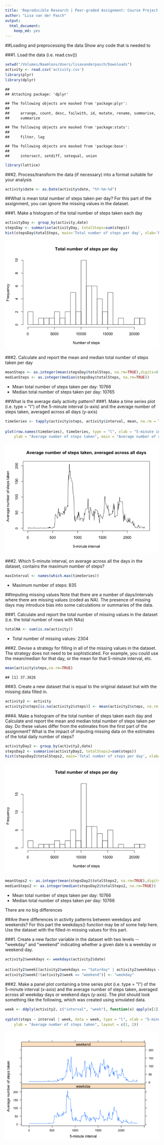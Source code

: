 ```yaml
---
title: 'Reproducible Research | Peer-graded Assignment: Course Project 1'
author: "Lisa van der Pasch"
output: 
  html_document: 
    keep_md: yes
---
```


##Loading and preprocessing the data
Show any code that is needed to

###1. Load the data (i.e. read.csv())


```r
setwd("/Volumes/Naamloos/Users/lisavanderpasch/Downloads")
activity <- read.csv('activity.csv')
library(plyr)
library(dplyr)
```

```
## 
## Attaching package: 'dplyr'
```

```
## The following objects are masked from 'package:plyr':
## 
##     arrange, count, desc, failwith, id, mutate, rename, summarise,
##     summarize
```

```
## The following objects are masked from 'package:stats':
## 
##     filter, lag
```

```
## The following objects are masked from 'package:base':
## 
##     intersect, setdiff, setequal, union
```

```r
library(lattice)
```

###2. Process/transform the data (if necessary) into a format suitable for your analysis


```r
activity$date <- as.Date(activity$date, "%Y-%m-%d")
```

##What is mean total number of steps taken per day?
For this part of the assignment, you can ignore the missing values in the dataset.

###1. Make a histogram of the total number of steps taken each day


```r
activityDay <- group_by(activity,date)
stepsDay <- summarise(activityDay, totalSteps=sum(steps))
hist(stepsDay$totalSteps, main='Total number of steps per day', xlab='Number of steps', breaks=30)
```

![](PA1_template_files/figure-html/unnamed-chunk-3-1.png)<!-- -->

###2. Calculate and report the mean and median total number of steps taken per day


```r
meanSteps <- as.integer(mean(stepsDay$totalSteps, na.rm=TRUE),digits=0)
medianSteps <- as.integer(median(stepsDay$totalSteps, na.rm=TRUE))
```

* Mean total number of steps taken per day: 10766
* Median total number of steps taken per day: 10765

##What is the average daily activity pattern?
###1. Make a time series plot (i.e. type = "l") of the 5-minute interval (x-axis) and the average number of steps taken, averaged across all days (y-axis)


```r
timeSeries <- tapply(activity$steps, activity$interval, mean, na.rm = TRUE)

plot(row.names(timeSeries), timeSeries, type = "l", xlab = "5-minute interval", 
    ylab = "Average number of steps taken", main = "Average number of steps taken, averaged across all days")
```

![](PA1_template_files/figure-html/unnamed-chunk-5-1.png)<!-- -->

###2. Which 5-minute interval, on average across all the days in the dataset, contains the maximum number of steps?


```r
maxInterval <- names(which.max(timeSeries))
```

* Maximum number of steps: 835

##Imputing missing values
Note that there are a number of days/intervals where there are missing values (coded as NA). The presence of missing days may introduce bias into some calculations or summaries of the data.

###1. Calculate and report the total number of missing values in the dataset (i.e. the total number of rows with NAs)


```r
totalNA <- sum(is.na(activity))
```

* Total number of missing values: 2304

###2. Devise a strategy for filling in all of the missing values in the dataset. The strategy does not need to be sophisticated. For example, you could use the mean/median for that day, or the mean for that 5-minute interval, etc.


```r
mean(activity$steps,na.rm=TRUE)
```

```
## [1] 37.3826
```

###3. Create a new dataset that is equal to the original dataset but with the missing data filled in.


```r
activity2 <- activity
activity2$steps[is.na(activity2$steps)] <- mean(activity2$steps, na.rm = T)
```

###4. Make a histogram of the total number of steps taken each day and Calculate and report the mean and median total number of steps taken per day. Do these values differ from the estimates from the first part of the assignment? What is the impact of imputing missing data on the estimates of the total daily number of steps?


```r
activityDay2 <- group_by(activity2,date)
stepsDay2 <- summarise(activityDay2, totalSteps2=sum(steps))
hist(stepsDay2$totalSteps2, main='Total number of steps per day', xlab='Number of steps', breaks=30)
```

![](PA1_template_files/figure-html/unnamed-chunk-10-1.png)<!-- -->

```r
meanSteps2 <- as.integer(mean(stepsDay2$totalSteps2, na.rm=TRUE),digits=0)
medianSteps2 <- as.integer(median(stepsDay2$totalSteps2, na.rm=TRUE))
```

* Mean total number of steps taken per day: 10766
* Median total number of steps taken per day: 10766

There are no big differences

##Are there differences in activity patterns between weekdays and weekends?
For this part the weekdays() function may be of some help here. Use the dataset with the filled-in missing values for this part.

###1. Create a new factor variable in the dataset with two levels -- "weekday" and "weekend" indicating whether a given date is a weekday or weekend day.


```r
activity2$weekdays <- weekdays(activity2$date)

activity2$week[(activity2$weekdays == "Saturday" | activity2$weekdays == "Sunday")] <- "weekend"
activity2$week[!(activity2$week == "weekend")] <- "weekday"
```

###2. Make a panel plot containing a time series plot (i.e. type = "l") of the 5-minute interval (x-axis) and the average number of steps taken, averaged across all weekday days or weekend days (y-axis). The plot should look something like the following, which was created using simulated data.


```r
week <- ddply(activity2, c("interval", "week"), function(x) apply(x[1], 2, mean))

xyplot(steps ~ interval | week, data = week, type = "l", xlab = "5-minute interval", 
    ylab = "Average number of steps taken", layout = c(1, 2))
```

![](PA1_template_files/figure-html/unnamed-chunk-12-1.png)<!-- -->
